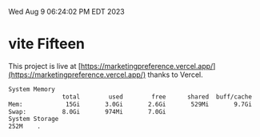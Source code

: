 Wed Aug  9 06:24:02 PM EDT 2023

# vite Fifteen


This project is live at [https://marketingpreference.vercel.app/](https://marketingpreference.vercel.app/) thanks to Vercel.

```bash
System Memory
               total        used        free      shared  buff/cache   available
Mem:            15Gi       3.0Gi       2.6Gi       529Mi       9.7Gi        11Gi
Swap:          8.0Gi       974Mi       7.0Gi
System Storage
252M	.
```
```bash
